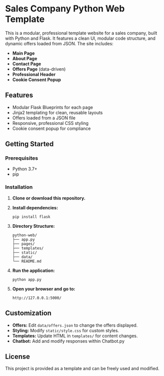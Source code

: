 # Sales Company Python Web Template

This is a modular, professional template website for a sales company, built with Python and Flask. It features a clean UI, modular code structure, and dynamic offers loaded from JSON. The site includes:

- **Main Page**
- **About Page**
- **Contact Page**
- **Offers Page** (data-driven)
- **Professional Header**
- **Cookie Consent Popup**

## Features

- Modular Flask Blueprints for each page
- Jinja2 templating for clean, reusable layouts
- Offers loaded from a JSON file
- Responsive, professional CSS styling
- Cookie consent popup for compliance

## Getting Started

### Prerequisites

- Python 3.7+
- pip

### Installation

1. **Clone or download this repository.**

2. **Install dependencies:**
   ```
   pip install flask
   ```

3. **Directory Structure:**
   ```
   python-web/
   ├── app.py
   ├── pages/
   ├── templates/
   ├── static/
   ├── data/
   └── README.md
   ```

4. **Run the application:**
   ```
   python app.py
   ```

5. **Open your browser and go to:**
   ```
   http://127.0.0.1:5000/
   ```

## Customization

- **Offers:** Edit `data/offers.json` to change the offers displayed.
- **Styling:** Modify `static/style.css` for custom styles.
- **Templates:** Update HTML in `templates/` for content changes.
- **Chatbot:** Add and modify responses within Chatbot.py

## License

This project is provided as a template and can be freely used and modified.
